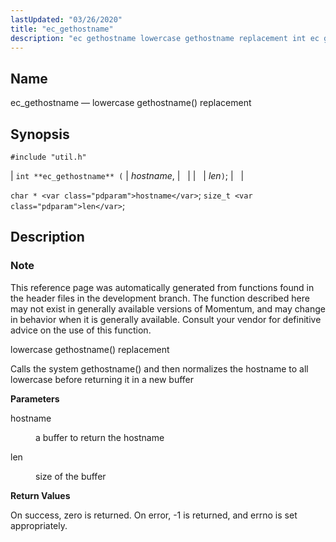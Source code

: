 ```yaml
---
lastUpdated: "03/26/2020"
title: "ec_gethostname"
description: "ec gethostname lowercase gethostname replacement int ec gethostname hostname len char hostname size t len This reference page was automatically generated from functions found in the header files in the development branch The function described here may not exist in generally available versions of Momentum and may change in behavior..."
---
```


<a name="apis.ec_gethostname"></a> 
## Name

ec_gethostname — lowercase gethostname() replacement

## Synopsis

`#include "util.h"`

| `int **ec_gethostname** (` | <var class="pdparam">hostname</var>, |   |
|   | <var class="pdparam">len</var>`)`; |   |

`char * <var class="pdparam">hostname</var>`;
`size_t <var class="pdparam">len</var>`;<a name="idp63876832"></a> 
## Description

### Note

This reference page was automatically generated from functions found in the header files in the development branch. The function described here may not exist in generally available versions of Momentum, and may change in behavior when it is generally available. Consult your vendor for definitive advice on the use of this function.

lowercase gethostname() replacement

Calls the system gethostname() and then normalizes the hostname to all lowercase before returning it in a new buffer

**<a name="idp63880256"></a> Parameters**

<dl class="variablelist">

<dt>hostname</dt>

<dd>

a buffer to return the hostname

</dd>

<dt>len</dt>

<dd>

size of the buffer

</dd>

</dl>

**<a name="idp63884816"></a> Return Values**

On success, zero is returned. On error, -1 is returned, and errno is set appropriately.